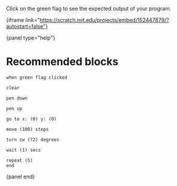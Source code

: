 Click on the green flag to see the expected output of your program.

{iframe link="https://scratch.mit.edu/projects/embed/152447879/?autostart=false"}

{panel type="help"}

# Recommended blocks

```scratch:split:random
when green flag clicked
```

```scratch:split:random
clear

pen down

pen up
```

```scratch:split:random
go to x: (0) y: (0)

move (100) steps

turn cw (72) degrees
```

```scratch:split:random
wait (1) secs

repeat (5)
end
```

{panel end}
